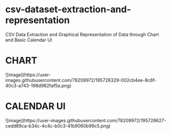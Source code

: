 # csv-dataset-extraction-and-representation
CSV Data Extraction and Graphical Representation of Data through Chart and Basic Calendar UI

<h1>CHART</h1>
![image](https://user-images.githubusercontent.com/78209972/195728329-002cb4ee-8c6f-40c3-a743-198d982faf5a.png)


<h1>CALENDAR UI</h1>
![image](https://user-images.githubusercontent.com/78209972/195728627-cedd89ca-b34c-4c4c-b0c3-41b9060b99c5.png)
